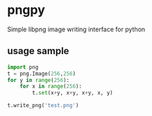# pngpy
Simple libpng image writing interface for python

## usage sample

```python
import png
t = png.Image(256,256)
for y in range(256):
    for x in range(256):
        t.set(x+y, x+y, x+y, x, y)

t.write_png('test.png')
```
